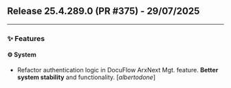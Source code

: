 ## Release 25.4.289.0 (PR #375) - 29/07/2025
---
### ✨ Features

#### ⚙️ System
  * Refactor authentication logic in DocuFlow ArxNext Mgt. feature. **Better system stability** and functionality. [*albertodone*]

